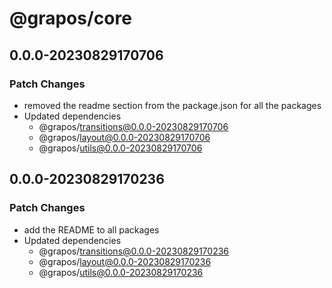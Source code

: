 # @grapos/core

## 0.0.0-20230829170706

### Patch Changes

- removed the readme section from the package.json for all the packages
- Updated dependencies
  - @grapos/transitions@0.0.0-20230829170706
  - @grapos/layout@0.0.0-20230829170706
  - @grapos/utils@0.0.0-20230829170706

## 0.0.0-20230829170236

### Patch Changes

- add the README to all packages
- Updated dependencies
  - @grapos/transitions@0.0.0-20230829170236
  - @grapos/layout@0.0.0-20230829170236
  - @grapos/utils@0.0.0-20230829170236

